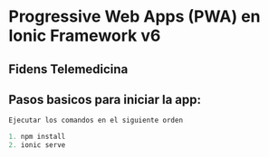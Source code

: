 # Progressive Web Apps (PWA) en Ionic Framework v6

## Fidens Telemedicina

## Pasos basicos para iniciar la app:

```typescript
Ejecutar los comandos en el siguiente orden 

1. npm install
2. ionic serve

```
